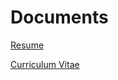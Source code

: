 # Documents

[Resume](https://yashk2000.github.io/docs/resume.pdf)

[Curriculum Vitae](https://yashk2000.github.io/docs/cv.pdf)
